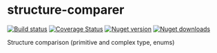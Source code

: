 # structure-comparer

[![Build status](https://ci.appveyor.com/api/projects/status/e25wawak9781jv0u?svg=true)](https://ci.appveyor.com/project/jeduardocosta/structure-comparer)
[![Coverage Status](https://coveralls.io/repos/jeduardocosta/structure-comparer/badge.svg)](https://coveralls.io/r/jeduardocosta/structure-comparer)
[![Nuget version](https://img.shields.io/nuget/v/StructureComparer.svg)](https://www.nuget.org/packages/StructureComparer/)
[![Nuget downloads](https://img.shields.io/nuget/dt/StructureComparer.svg)](https://www.nuget.org/packages/StructureComparer/)

Structure comparison (primitive and complex type, enums) 
